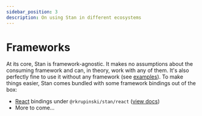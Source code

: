 ```yaml
---
sidebar_position: 3
description: On using Stan in different ecosystems
---
```


# Frameworks

At its core, Stan is framework-agnostic. It makes no assumptions about the consuming framework and can, in theory, work with any of them. It's also perfectly fine to use it without any framework (see [examples](./examples.md)). To make things easier, Stan comes bundled with some framework bindings out of the box:

- [React](https://react.dev) bindings under `@rkrupinski/stan/react` ([view docs](../api/react.md))
- More to come&hellip;
